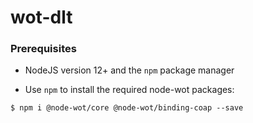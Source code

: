 # wot-dlt

### Prerequisites
- NodeJS version 12+ and the `npm` package manager 

- Use `npm` to install the required node-wot packages:
```
$ npm i @node-wot/core @node-wot/binding-coap --save
```
